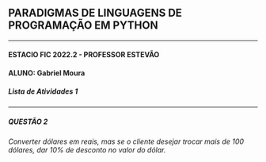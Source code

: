 ## PARADIGMAS DE LINGUAGENS DE PROGRAMAÇÃO EM PYTHON
---
#### ESTACIO FIC 2022.2 - PROFESSOR ESTEVÃO 
#### ALUNO: Gabriel Moura   
##### Lista de Atividades 1
---
##### QUESTÃO 2
###### Converter dólares em reais, mas se o cliente desejar trocar mais de 100 dólares, dar 10% de desconto no valor do dólar.

